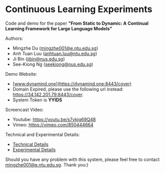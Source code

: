# Continuous Learning Experiments

Code and demo for the paper **"From Static to Dynamic: A Continual Learning Framework for Large Language Models"**

Authors: 
- Mingzhe Du (mingzhe001@e.ntu.edu.sg)
- Anh Tuan Luu (anhtuan.luu@ntu.edu.sg)
- Ji Bin (jibin@nus.edu.sg)
- See-Kiong Ng (seekiong@nus.edu.sg)

Demo Website:
- [www.dynamind.one](https://dynamind.one:8443/cover)
- Domain Expired, please use the following url instead: https://34.142.201.79:8443/cover.
- System Token is **YYIDS**

Screencast Video:
- Youtube: https://youtu.be/s7vkjg69Q48
- Vimeo: https://vimeo.com/850444664

Technical and Experimental Details:
- [Technical Details](https://github.com/Elfsong/DynaMind/blob/main/Appendix/technical_details.md)
- [Experimental Details](https://github.com/Elfsong/DynaMind/blob/main/Appendix/experimental_details.md)


Should you have any problem with this system, please feel free to contact mingzhe001@e.ntu.edu.sg. Thank you:)
